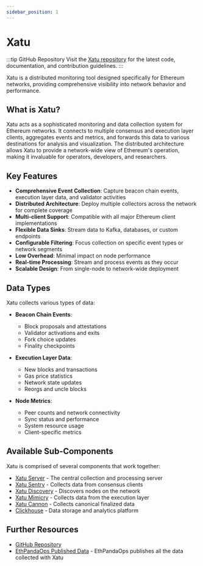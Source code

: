 ```yaml
---
sidebar_position: 1
---
```


# Xatu

:::tip GitHub Repository
Visit the [Xatu repository](https://github.com/ethpandaops/xatu) for the latest code, documentation, and contribution guidelines.
:::

Xatu is a distributed monitoring tool designed specifically for Ethereum networks, providing comprehensive visibility into network behavior and performance.

## What is Xatu?

Xatu acts as a sophisticated monitoring and data collection system for Ethereum networks. It connects to multiple consensus and execution layer clients, aggregates events and metrics, and forwards this data to various destinations for analysis and visualization. The distributed architecture allows Xatu to provide a network-wide view of Ethereum's operation, making it invaluable for operators, developers, and researchers.

## Key Features

- **Comprehensive Event Collection**: Capture beacon chain events, execution layer data, and validator activities
- **Distributed Architecture**: Deploy multiple collectors across the network for complete coverage
- **Multi-client Support**: Compatible with all major Ethereum client implementations
- **Flexible Data Sinks**: Stream data to Kafka, databases, or custom endpoints
- **Configurable Filtering**: Focus collection on specific event types or network segments
- **Low Overhead**: Minimal impact on node performance
- **Real-time Processing**: Stream and process events as they occur
- **Scalable Design**: From single-node to network-wide deployment

## Data Types

Xatu collects various types of data:

- **Beacon Chain Events**:
  - Block proposals and attestations
  - Validator activations and exits
  - Fork choice updates
  - Finality checkpoints

- **Execution Layer Data**:
  - New blocks and transactions
  - Gas price statistics
  - Network state updates
  - Reorgs and uncle blocks

- **Node Metrics**:
  - Peer counts and network connectivity
  - Sync status and performance
  - System resource usage
  - Client-specific metrics

## Available Sub-Components

Xatu is comprised of several components that work together:

- [Xatu Server](/docs/xatu/server) - The central collection and processing server
- [Xatu Sentry](/docs/xatu/sentry) - Collects data from consensus clients
- [Xatu Discovery](/docs/xatu/discovery) - Discovers nodes on the network
- [Xatu Mimicry](/docs/xatu/mimicry) - Collects data from the execution layer
- [Xatu Cannon](/docs/xatu/cannon) - Collects canonical finalized data
- [Clickhouse](/docs/xatu/clickhouse/intro) - Data storage and analytics platform

## Further Resources

- [GitHub Repository](https://github.com/ethpandaops/xatu)
- [EthPandaOps Published Data](https://ethpandaops.io/data/xatu/) - EthPandaOps publishes all the data collected with Xatu 